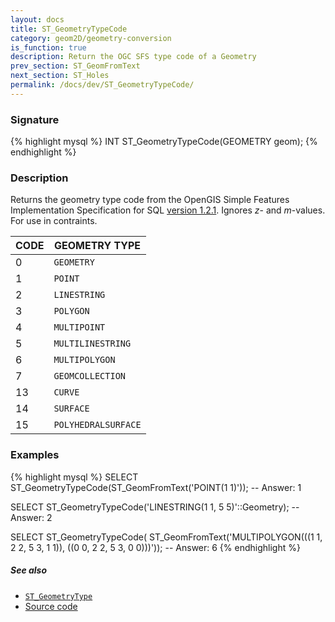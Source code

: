 ```yaml
---
layout: docs
title: ST_GeometryTypeCode
category: geom2D/geometry-conversion
is_function: true
description: Return the OGC SFS type code of a Geometry
prev_section: ST_GeomFromText
next_section: ST_Holes
permalink: /docs/dev/ST_GeometryTypeCode/
---
```


### Signature

{% highlight mysql %}
INT ST_GeometryTypeCode(GEOMETRY geom);
{% endhighlight %}

### Description

Returns the geometry type code from the OpenGIS Simple Features
Implementation Specification for SQL <a
href="http://www.opengeospatial.org/standards/sfs"
target="_blank">version 1.2.1</a>.
Ignores *z*- and *m*-values.
For use in contraints.

| CODE |    GEOMETRY TYPE    |
| ---- | ------------------- |
|    0 | `GEOMETRY`          |
|    1 | `POINT`             |
|    2 | `LINESTRING`        |
|    3 | `POLYGON`           |
|    4 | `MULTIPOINT`        |
|    5 | `MULTILINESTRING`   |
|    6 | `MULTIPOLYGON`      |
|    7 | `GEOMCOLLECTION`    |
|   13 | `CURVE`             |
|   14 | `SURFACE`           |
|   15 | `POLYHEDRALSURFACE` |

### Examples

{% highlight mysql %}
SELECT ST_GeometryTypeCode(ST_GeomFromText('POINT(1 1)'));
-- Answer: 1

SELECT ST_GeometryTypeCode('LINESTRING(1 1, 5 5)'::Geometry);
-- Answer: 2

SELECT ST_GeometryTypeCode(
        ST_GeomFromText('MULTIPOLYGON(((1 1, 2 2, 5 3, 1 1)),
                                      ((0 0, 2 2, 5 3, 0 0)))'));
-- Answer: 6
{% endhighlight %}

##### See also

* [`ST_GeometryType`](../ST_GeometryType)
* <a href="https://github.com/irstv/H2GIS/blob/master/h2spatial/src/main/java/org/h2gis/h2spatial/internal/function/spatial/properties/ST_GeometryTypeCode.java" target="_blank">Source code</a>
